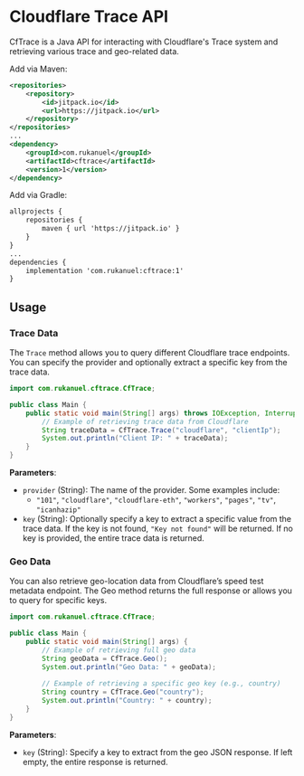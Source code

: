# Cloudflare Trace API
CfTrace is a Java API for interacting with Cloudflare's Trace system and retrieving various trace and geo-related data. 

Add via Maven:
```xml
<repositories>
    <repository>
        <id>jitpack.io</id>
        <url>https://jitpack.io</url>
    </repository>
</repositories>
...
<dependency>
    <groupId>com.rukanuel</groupId>
    <artifactId>cftrace</artifactId>
    <version>1</version>
</dependency>
```

Add via Gradle:
```xml
allprojects {
    repositories {
        maven { url 'https://jitpack.io' }
    }
}
...
dependencies {
    implementation 'com.rukanuel:cftrace:1'
}
```

## Usage
### Trace Data
The ```Trace``` method allows you to query different Cloudflare trace endpoints. You can specify the provider and optionally extract a specific key from the trace data.
```java
import com.rukanuel.cftrace.CfTrace;

public class Main {
    public static void main(String[] args) throws IOException, InterruptedException {
        // Example of retrieving trace data from Cloudflare
        String traceData = CfTrace.Trace("cloudflare", "clientIp");
        System.out.println("Client IP: " + traceData);
    }
}
```

**Parameters**:
- ```provider``` (String): The name of the provider. Some examples include:
  - ```"101"```, ```"cloudflare"```, ```"cloudflare-eth"```, ```"workers"```, ```"pages"```, ```"tv"```, ```"icanhazip"```
- ```key``` (String): Optionally specify a key to extract a specific value from the trace data. If the key is not found, ```"Key not found"``` will be returned. If no key is provided, the entire trace data is returned.

### Geo Data
You can also retrieve geo-location data from Cloudflare’s speed test metadata endpoint. The Geo method returns the full response or allows you to query for specific keys.
```java
import com.rukanuel.cftrace.CfTrace;

public class Main {
    public static void main(String[] args) {
        // Example of retrieving full geo data
        String geoData = CfTrace.Geo();
        System.out.println("Geo Data: " + geoData);
    
        // Example of retrieving a specific geo key (e.g., country)
        String country = CfTrace.Geo("country");
        System.out.println("Country: " + country);
    }
}
```
**Parameters**:

- ```key``` (String): Specify a key to extract from the geo JSON response. If left empty, the entire response is returned.